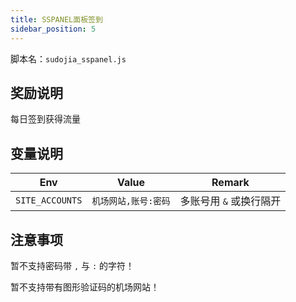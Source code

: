 ```yaml
---
title: SSPANEL面板签到
sidebar_position: 5
---
```


脚本名：`sudojia_sspanel.js`

## 奖励说明

每日签到获得流量

## 变量说明

|       Env       |        Value         |          Remark           |
| :-------------: | :------------------: | :---------------------: |
| `SITE_ACCOUNTS` | `机场网站,账号:密码` | 多账号用 `&` 或换行隔开 |

## 注意事项

暂不支持密码带  `,`  与  `:`  的字符！

暂不支持带有图形验证码的机场网站！

